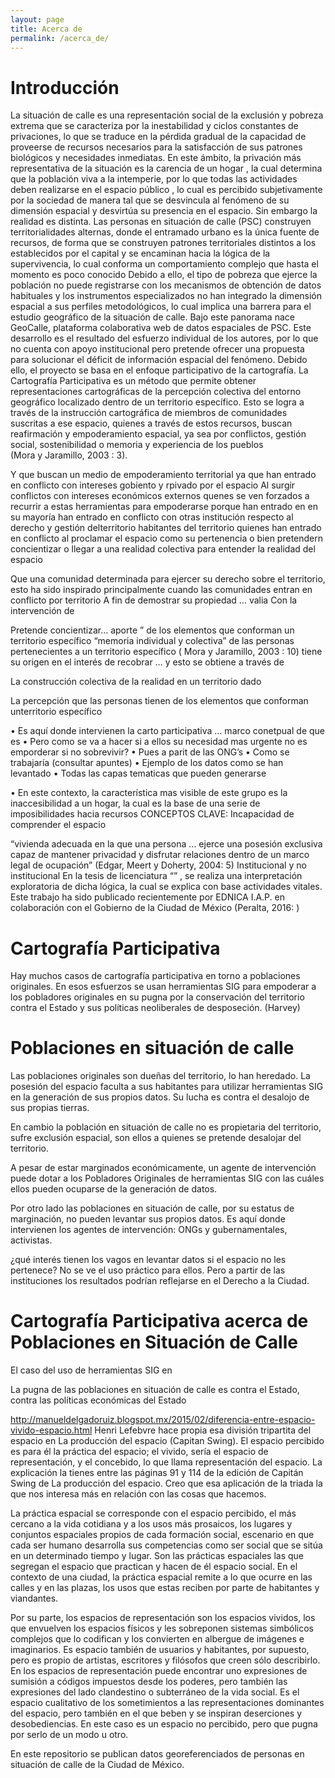 ```yaml
---
layout: page
title: Acerca de
permalink: /acerca_de/
---
```

# Introducción
La situación de calle es una representación social de la exclusión y pobreza extrema que se caracteriza por la inestabilidad y ciclos constantes de privaciones, lo que se traduce en la pérdida gradual de la capacidad de proveerse de recursos necesarios para la satisfacción de sus patrones biológicos y necesidades inmediatas.
En este ámbito, la privación más representativa de la situación es la carencia de un hogar , la cual determina que la población viva a la intemperie, por lo que todas las actividades deben realizarse en el espacio público , lo cual es percibido subjetivamente por la sociedad de manera tal que se desvincula al fenómeno de su dimensión espacial y desvirtúa su presencia en el espacio.
Sin embargo la realidad es distinta. Las personas en situación de calle (PSC) construyen territorialidades alternas, donde el entramado urbano es la única fuente de recursos, de forma que se construyen patrones territoriales distintos a los establecidos por el capital y se encaminan hacia la lógica de la supervivencia, lo cual conforma un comportamiento complejo que hasta el momento es poco conocido 
Debido a ello, el tipo de pobreza que ejerce la población no puede registrarse con los mecanismos de obtención de datos habituales y los instrumentos especializados no han integrado la dimensión espacial a sus perfiles metodológicos, lo cual implica una barrera para el estudio geográfico de la situación de calle.
Bajo este panorama nace GeoCalle, plataforma colaborativa web de datos espaciales de PSC. Este desarrollo es el resultado del esfuerzo individual de los autores, por lo que no cuenta con apoyo institucional pero pretende ofrecer una propuesta para solucionar el déficit de información espacial del fenómeno. Debido ello, el proyecto se basa en el enfoque participativo de la cartografía.
La Cartografía Participativa es un método que permite obtener representaciones cartográficas de la percepción colectiva del entorno geográfico localizado dentro de un territorio específico. Esto se logra a través de la instrucción cartográfica de miembros de comunidades suscritas a ese espacio, quienes a través de estos recursos, buscan reafirmación y empoderamiento espacial, ya sea por conflictos, gestión social, sostenibilidad o memoria y experiencia de los pueblos  
(Mora y Jaramillo, 2003 : 3).

Y que buscan un medio de empoderamiento territorial ya que han entrado en conflicto con intereses gobiento y rpivado por el espacio
Al surgir conflictos con intereses económicos externos
quenes se ven forzados a recurrir a estas herramientas para empoderarse porque han entrado en 
en su mayoría han entrado en conflicto con otras institución respecto al derecho y gestión delterritorio
habitantes del  territorio quienes han entrado en conflicto al proclamar el espacio como su pertenencia
o bien pretendern concientizar o llegar a una realidad colectiva para entender la realidad del espacio

Que una comunidad determinada para ejercer su derecho sobre el territorio, esto ha sido inspirado principalmente cuando las comunidades entran en conflicto por territorio
A fin de demostrar su propiedad … valia
Con la intervención de 

Pretende concientizar…
aporte
” de los elementos que conforman un territorio específico
“memoria individual y colectiva” de las personas pertenecientes a un territorio específico ( Mora y Jaramillo, 2003 : 10)
tiene su origen en el interés de recobrar … y esto se obtiene a través de  

La construcción colectiva de la realidad en un territorio dado 

La percepción que las personas tienen de los elementos que conforman unterritorio específico


•	Es aquí donde intervienen la carto participativa … marco conetpual de que es
•	Pero como se va a hacer si a ellos su necesidad mas urgente no es emporderar si no sobrevivir? 
•	Pues a parit de las ONG’s
•	Como se trabajaría (consultar apuntes)
•	Ejemplo de los datos como se han levantado
•	Todas las capas tematicas que pueden generarse

•	En este contexto, la característica mas visible de este grupo es la inaccesibilidad a un hogar, la cual es la base de una serie de imposibilidades hacia recursos
CONCEPTOS CLAVE: Incapacidad de comprender el espacio

  “vivienda adecuada en la que una persona … ejerce una posesión exclusiva capaz de mantener privacidad y disfrutar relaciones dentro de un marco legal de ocupación” (Edgar, Meert y Doherty, 2004: 5)
 Institucional y no institucional
  En la tesis de licenciatura “” , se realiza una interpretación exploratoria de dicha lógica, la cual se explica con base actividades vitales. Este trabajo ha sido publicado recientemente por EDNICA I.A.P. en colaboración con el Gobierno de la Ciudad de México (Peralta, 2016: )

# Cartografía Participativa

Hay muchos casos de cartografía participativa en torno a poblaciones
originales. En esos esfuerzos se usan herramientas SIG para empoderar
a los pobladores originales en su pugna por la conservación del
territorio contra el Estado y sus políticas neoliberales de
desposeción. (Harvey)


# Poblaciones en situación de calle

Las poblaciones originales son dueñas del territorio, lo han
heredado. La posesión del espacio faculta a sus habitantes para
utilizar herramientas SIG en la generación de sus propios datos. Su
lucha es contra el desalojo de sus propias tierras.

En cambio la población en situación de calle no es propietaria del
territorio, sufre exclusión espacial, son ellos a quienes se pretende
desalojar del territorio.

A pesar de estar marginados económicamente, un agente de intervención
puede dotar a los Pobladores Originales de herramientas SIG con las
cuáles ellos pueden ocuparse de la generación de datos.

Por otro lado las poblaciones en situación de calle, por su estatus de
marginación, no pueden levantar sus propios datos. Es aquí donde
intervienen los agentes de intervención: ONGs y gubernamentales,
activistas.

¿qué interés tienen los vagos en levantar datos si el espacio no les
pertenece? No se ve el uso práctico para ellos. Pero a partir de las
instituciones los resultados podrían reflejarse en el Derecho a la
Ciudad.

# Cartografía Participativa acerca de Poblaciones en Situación de Calle

El caso del uso de herramientas SIG en 

La pugna de las poblaciones en situación de calle es contra el Estado,
contra las políticas económicas del Estado



http://manueldelgadoruiz.blogspot.mx/2015/02/diferencia-entre-espacio-vivido-espacio.html
Henri Lefebvre hace propia esa división tripartita del espacio en La producción del espacio (Capitan Swing). El espacio percibido es para él la práctica del espacio; el vivido, sería el espacio de representación, y el concebido, lo que llama representación del espacio. La explicación la tienes entre las páginas 91 y 114 de la edición de Capitán Swing de La producción del espacio. Creo que esa aplicación de la triada la que nos interesa más en relación con las cosas que hacemos.

La práctica espacial se corresponde con el espacio percibido, el más cercano a la vida cotidiana y a los usos más prosaicos, los lugares y conjuntos espaciales propios de cada formación social, escenario en que cada ser humano desarrolla sus competencias como ser social que se sitúa en un determinado tiempo y lugar. Son las prácticas espaciales las que segregan el espacio que practican y hacen de él espacio social. En el contexto de una ciudad, la práctica espacial remite a lo que ocurre en las calles y en las plazas, los usos que estas reciben por parte de habitantes y viandantes.

Por su parte, los espacios de representación son los espacios vividos, los que envuelven los espacios físicos y les sobreponen sistemas simbólicos complejos que lo codifican y los convierten en albergue de imágenes e imaginarios. Es espacio también de usuarios y habitantes, por supuesto, pero es propio de artistas, escritores y filósofos que creen sólo describirlo. En los espacios de representación puede encontrar uno expresiones de sumisión a códigos impuestos desde los poderes, pero también las expresiones del lado clandestino o subterráneo de la vida social. Es el espacio cualitativo de los sometimientos a las representaciones dominantes del espacio, pero también en el que beben y se inspiran deserciones y desobediencias. En este caso es un espacio no percibido, pero que pugna por serlo de un modo u otro.





En este repositorio se publican datos georeferenciados de personas en
situación de calle de la Ciudad de México.

